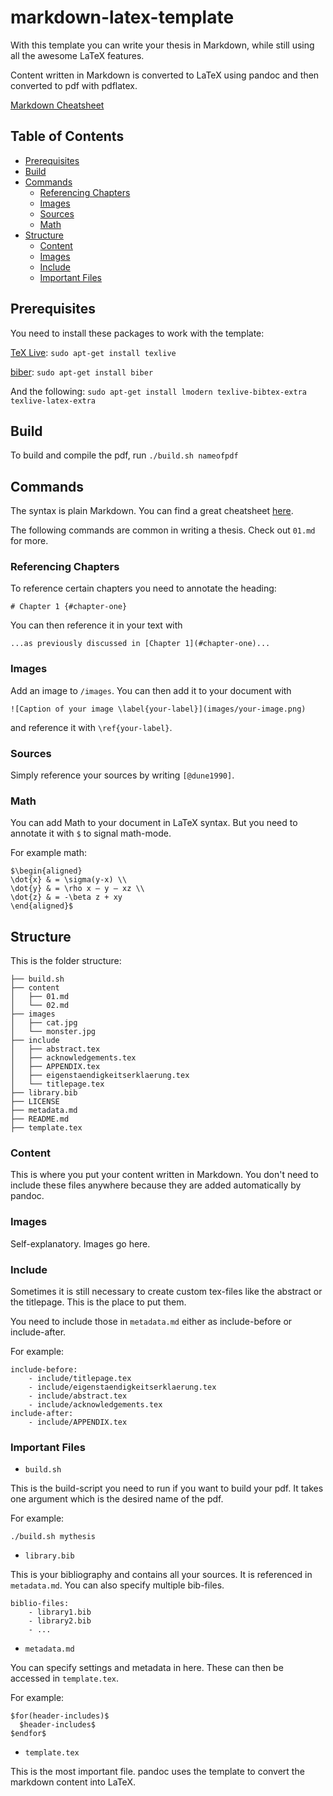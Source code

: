 # markdown-latex-template

With this template you can write your thesis in Markdown, while still using all the awesome LaTeX features.

Content written in Markdown is converted to LaTeX using pandoc and then converted to pdf with pdflatex.

[Markdown Cheatsheet](https://github.com/adam-p/markdown-here/wiki/Markdown-Cheatsheet)

## Table of Contents

* [Prerequisites](#prerequisites)
* [Build](#build)
* [Commands](#commands)
    * [Referencing Chapters](#referencing-chapters)
    * [Images](#images)
    * [Sources](#sources)
    * [Math](#math)
* [Structure](#structure)
    - [Content](#content)
    - [Images](#images)
    - [Include](#include)
    - [Important Files](#important-files)

## Prerequisites

You need to install these packages to work with the template:

[TeX Live](https://www.tug.org/texlive/):
```sudo apt-get install texlive```

[biber](http://biblatex-biber.sourceforge.net/):
```sudo apt-get install biber```

And the following:
```sudo apt-get install lmodern texlive-bibtex-extra texlive-latex-extra```

## Build

To build and compile the pdf, run
```./build.sh nameofpdf```

## Commands

The syntax is plain Markdown. You can find a great cheatsheet [here](https://github.com/adam-p/markdown-here/wiki/Markdown-Cheatsheet). 

The following commands are common in writing a thesis. Check out `01.md` for more.

### Referencing Chapters

To reference certain chapters you need to annotate the heading:

`# Chapter 1 {#chapter-one}`

You can then reference it in your text with 

`...as previously discussed in [Chapter 1](#chapter-one)...`

### Images

Add an image to `/images`. You can then add it to your document with

`![Caption of your image \label{your-label}](images/your-image.png)`

and reference it with `\ref{your-label}`.

### Sources

Simply reference your sources by writing `[@dune1990]`.

### Math

You can add Math to your document in LaTeX syntax. But you need to annotate it with `$` to signal math-mode.

For example math:

```
$\begin{aligned}
\dot{x} & = \sigma(y-x) \\
\dot{y} & = \rho x – y – xz \\
\dot{z} & = -\beta z + xy
\end{aligned}$
```

## Structure

This is the folder structure:

```
├── build.sh
├── content
│   ├── 01.md
│   └── 02.md
├── images
│   ├── cat.jpg
│   └── monster.jpg
├── include
│   ├── abstract.tex
│   ├── acknowledgements.tex
│   ├── APPENDIX.tex
│   ├── eigenstaendigkeitserklaerung.tex
│   └── titlepage.tex
├── library.bib
├── LICENSE
├── metadata.md
├── README.md
├── template.tex
```

### Content

This is where you put your content written in Markdown. You don't need to include these files anywhere because they are added automatically by pandoc.

### Images

Self-explanatory. Images go here.

### Include

Sometimes it is still necessary to create custom tex-files like the abstract or the titlepage. This is the place to put them.

You need to include those in `metadata.md` either as include-before or include-after.

For example:
```
include-before:
    - include/titlepage.tex
    - include/eigenstaendigkeitserklaerung.tex
    - include/abstract.tex
    - include/acknowledgements.tex
include-after:
    - include/APPENDIX.tex
```

### Important Files

- `build.sh`

This is the build-script you need to run if you want to build your pdf. It takes one argument which is the desired name of the pdf.

For example:
```
./build.sh mythesis
```

- `library.bib`

This is your bibliography and contains all your sources. It is referenced in `metadata.md`. You can also specify multiple bib-files.

```
biblio-files: 
    - library1.bib
    - library2.bib
    - ...
```

- `metadata.md`

You can specify settings and metadata in here. These can then be accessed in `template.tex`.

For example:

```
$for(header-includes)$
  $header-includes$
$endfor$
```

- `template.tex`

This is the most important file. pandoc uses the template to convert the markdown content into LaTeX.


